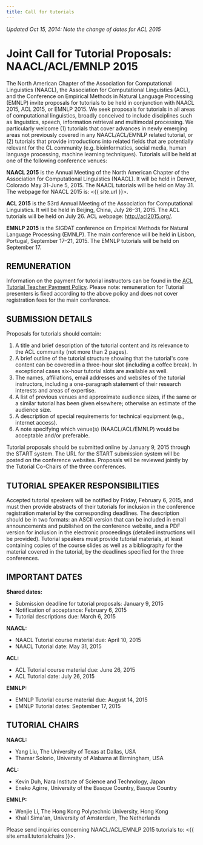 ```yaml
---
title: Call for tutorials
---
```


*Updated Oct 15, 2014: Note the change of dates for ACL 2015*


# Joint Call for Tutorial Proposals: NAACL/ACL/EMNLP&nbsp;2015

The North American Chapter of the Association for Computational
Linguistics (NAACL), the Association for Computational Linguistics (ACL),
and the Conference on Empirical Methods in Natural Language Processing
(EMNLP) invite proposals for tutorials to be held in conjunction with
NAACL 2015, ACL 2015, or EMNLP 2015. We seek proposals for tutorials in
all areas of computational linguistics, broadly conceived to include
disciplines such as linguistics, speech, information retrieval and
multimodal processing. We particularly welcome (1) tutorials that cover
advances in newly emerging areas not previously covered in any
NAACL/ACL/EMNLP related tutorial, or (2) tutorials that provide
introductions into related fields that are potentially relevant for the CL
community (e.g. bioinformatics, social media, human language processing,
machine learning techniques).
Tutorials will be held at one of the following conference venues:

**NAACL 2015** is the Annual Meeting of the North American Chapter of the
Association for Computational Linguistics (NAACL). It will be held in
Denver, Colorado May 31-June 5, 2015. The NAACL tutorials will be held
on May 31. The webpage for NAACL 2015 is: <{{ site.url }}>.

**ACL 2015** is the 53rd Annual Meeting of the Association for Computational
Linguistics. It will be held in Beijing, China, July 26–31, 2015. The
ACL tutorials will be held on July 26. ACL webpage: <http://acl2015.org/>.

**EMNLP 2015** is the SIGDAT conference on Empirical Methods for Natural
Language Processing (EMNLP). The main conference will be held in Lisbon,
Portugal, September 17–21, 2015. The EMNLP tutorials will be held on
September 17.

## REMUNERATION

Information on the payment for tutorial instructors can be found in the
[ACL Tutorial Teacher Payment Policy](
http://aclweb.org/adminwiki/index.php?title=Tutorial_teacher_payment_policy).
Please note: remuneration for Tutorial presenters is fixed according to
the above policy and does not cover registration fees for the main
conference.

## SUBMISSION DETAILS

Proposals for tutorials should contain:

1. A title and brief description of the tutorial content and its relevance to the ACL community (not more than 2 pages).
2. A brief outline of the tutorial structure showing that the tutorial's core content can be covered in a three-hour slot (including a coffee break). In exceptional cases six-hour tutorial slots are available as well.
3. The names, affiliations, email addresses and websites of the tutorial instructors, including a one-paragraph statement of their research interests and areas of expertise.
4. A list of previous venues and approximate audience sizes, if the same or a similar tutorial has been given elsewhere; otherwise an estimate of the audience size.
5. A description of special requirements for technical equipment (e.g., internet access).
6. A note specifying which venue(s) (NAACL/ACL/EMNLP) would be acceptable and/or preferable.

Tutorial proposals should be submitted online by January 9, 2015 through the
START system. The URL for the START submission system will be posted on
the conference websites. Proposals will be reviewed jointly by the
Tutorial Co-Chairs of the three conferences.

## TUTORIAL SPEAKER RESPONSIBILITIES

Accepted tutorial speakers will be notified by Friday, February 6, 2015,
and must then provide abstracts of their tutorials for inclusion in the
conference registration material by the corresponding deadlines. The
description should be in two formats: an ASCII version that can be
included in email announcements and published on the conference website,
and a PDF version for inclusion in the electronic proceedings (detailed
instructions will be provided). Tutorial speakers must provide tutorial
materials, at least containing copies of the course slides as well as a
bibliography for the material covered in the tutorial, by the deadlines
specified for the three conferences.

## IMPORTANT DATES

**Shared dates:**

- Submission deadline for tutorial proposals:  January 9, 2015
- Notification of acceptance: February 6, 2015
- Tutorial descriptions due: March 6, 2015

**NAACL:**

- NAACL Tutorial course material due: April 10, 2015
- NAACL Tutorial date: May 31, 2015

**ACL:**

- ACL Tutorial course material due: June 26, 2015
- ACL Tutorial date: July 26, 2015

**EMNLP:**

- EMNLP Tutorial course material due: August 14, 2015
- EMNLP Tutorial dates: September 17, 2015

## TUTORIAL CHAIRS

**NAACL:**

- Yang Liu, The University of Texas at Dallas, USA
- Thamar Solorio, University of Alabama at Birmingham, USA

**ACL:**

- Kevin Duh, Nara Institute of Science and Technology, Japan
- Eneko Agirre, University of the Basque Country, Basque Country

**EMNLP:**

- Wenjie Li, The Hong Kong Polytechnic University, Hong Kong
- Khalil Sima'an, University of Amsterdam, The Netherlands

Please send inquiries concerning NAACL/ACL/EMNLP 2015 tutorials to:
<{{ site.email.tutorialchairs }}>.


